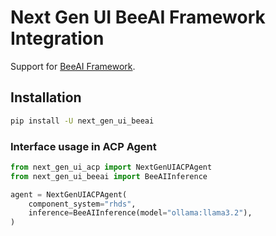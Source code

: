 # Next Gen UI BeeAI Framework Integration

Support for [BeeAI Framework](https://github.com/i-am-bee/beeai-framework).

## Installation

```sh
pip install -U next_gen_ui_beeai
```

### Interface usage in ACP Agent

```py
from next_gen_ui_acp import NextGenUIACPAgent
from next_gen_ui_beeai import BeeAIInference

agent = NextGenUIACPAgent(
    component_system="rhds",
    inference=BeeAIInference(model="ollama:llama3.2"),
)
```
